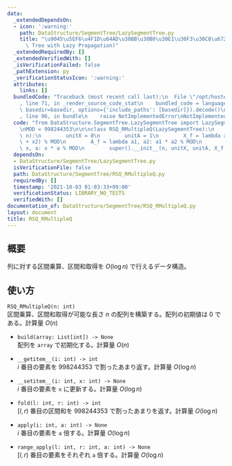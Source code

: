 ```yaml
---
data:
  _extendedDependsOn:
  - icon: ':warning:'
    path: DataStructure/SegmentTree/LazySegmentTree.py
    title: "\u9045\u5EF6\u4F1D\u64AD\u30BB\u30B0\u30E1\u30F3\u30C8\u6728 (Segment\
      \ Tree with Lazy Propagation)"
  _extendedRequiredBy: []
  _extendedVerifiedWith: []
  _isVerificationFailed: false
  _pathExtension: py
  _verificationStatusIcon: ':warning:'
  attributes:
    links: []
  bundledCode: "Traceback (most recent call last):\n  File \"/opt/hostedtoolcache/Python/3.10.2/x64/lib/python3.10/site-packages/onlinejudge_verify/documentation/build.py\"\
    , line 71, in _render_source_code_stat\n    bundled_code = language.bundle(stat.path,\
    \ basedir=basedir, options={'include_paths': [basedir]}).decode()\n  File \"/opt/hostedtoolcache/Python/3.10.2/x64/lib/python3.10/site-packages/onlinejudge_verify/languages/python.py\"\
    , line 96, in bundle\n    raise NotImplementedError\nNotImplementedError\n"
  code: "from DataStructure.SegmentTree.LazySegmentTree import LazySegmentTree\n\n\
    \nMOD = 998244353\n\n\nclass RSQ_RMultipleQ(LazySegmentTree):\n    def __init__(self,\
    \ n):\n        unitX = 0\n        unitA = 1\n        X_f = lambda x1, x2: (x1\
    \ + x2) % MOD\n        A_f = lambda a1, a2: a1 * a2 % MOD\n        XA_map = lambda\
    \ x, a: x * a % MOD\n        super().__init__(n, unitX, unitA, X_f, A_f, XA_map)"
  dependsOn:
  - DataStructure/SegmentTree/LazySegmentTree.py
  isVerificationFile: false
  path: DataStructure/SegmentTree/RSQ_RMultipleQ.py
  requiredBy: []
  timestamp: '2021-10-03 01:03:33+09:00'
  verificationStatus: LIBRARY_NO_TESTS
  verifiedWith: []
documentation_of: DataStructure/SegmentTree/RSQ_RMultipleQ.py
layout: document
title: RSQ_RMultipleQ
---
```


## 概要
列に対する区間乗算、区間和取得を $O(\log n)$ で行えるデータ構造。

## 使い方
`RSQ_RMultipleQ(n: int)`  
区間乗算、区間和取得が可能な長さ $n$ の配列を構築する。配列の初期値は $0$ である。計算量 $O(n)$

- `build(array: List[int]) -> None`  
配列を `array` で初期化する。計算量 $O(n)$

- `__getitem__(i: int) -> int`  
$i$ 番目の要素を $998244353$ で割ったあまり返す。計算量 $O(\log n)$

- `__setitem__(i: int, x: int) -> None`  
$i$ 番目の要素を `x` に更新する。計算量 $O(\log n)$

- `fold(l: int, r: int) -> int`  
$[l, r)$ 番目の区間和を $998244353$ で割ったあまりを返す。計算量 $O(\log n)$

- `apply(i: int, a: int) -> None`  
$i$ 番目の要素を `a` 倍する。計算量 $O(\log n)$

- `range_apply(l: int, r: int, a: int) -> None`  
$[l, r)$ 番目の要素をそれぞれ `a` 倍する。計算量 $O(\log n)$
